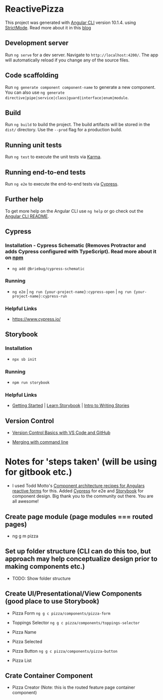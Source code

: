 # ReactivePizza

This project was generated with [Angular CLI](https://github.com/angular/angular-cli) version 10.1.4. using [StrictMode](https://angular.io/guide/strict-mode). Read more about it in this [blog](https://blog.angular.io/angular-cli-strict-mode-c94ba5965f63)

## Development server

Run `ng serve` for a dev server. Navigate to `http://localhost:4200/`. The app will automatically reload if you change any of the source files.

## Code scaffolding

Run `ng generate component component-name` to generate a new component. You can also use `ng generate directive|pipe|service|class|guard|interface|enum|module`.

## Build

Run `ng build` to build the project. The build artifacts will be stored in the `dist/` directory. Use the `--prod` flag for a production build.

## Running unit tests

Run `ng test` to execute the unit tests via [Karma](https://karma-runner.github.io).

## Running end-to-end tests

Run `ng e2e` to execute the end-to-end tests via [Cypress](https://www.cypress.io/).

## Further help

To get more help on the Angular CLI use `ng help` or go check out the [Angular CLI README](https://github.com/angular/angular-cli/blob/master/README.md).

## Cypress

### Installation - Cypress Schematic (Removes Protractor and adds Cypress configured with TypeScript). Read more about it on [npm](https://www.npmjs.com/package/@briebug/cypress-schematic)

- `ng add @briebug/cypress-schematic`

### Running

- `ng e2e` | `ng run {your-project-name}:cypress-open` | `ng run {your-project-name}:cypress-run`

### Helpful Links

- https://www.cypress.io/

## Storybook

### Installation

- `npx sb init`

### Running

- `npm run storybook`

### Helpful Links

- [Getting Started](https://storybook.js.org/docs/angular/get-started/install) | [Learn Storybook](https://www.learnstorybook.com/) | [Intro to Writing Stories](https://storybook.js.org/docs/angular/writing-stories/introduction)

## Version Control

- [Version Control Basics with VS Code and GitHub](https://medium.com/@brygrill/version-control-basics-with-github-and-vs-code-1c1906cadd33#:~:text=When%20you%20open%20a%20project,left%20corner%20of%20your%20window.&text=If%20you%20click%20on,branches%20that%20you%20can%20checkout)

- [Merging with command line](https://stackoverflow.com/questions/20101994/git-pull-from-master-into-the-development-branch)

# Notes for 'steps taken' (will be using for gitbook etc.)

- I used Todd Motto's [Component architecture recipes for Angulars reactive forms](https://ultimatecourses.com/blog/component-architecture-reactive-forms-angular) for this. Added [Cypress](https://www.cypress.io/) for e2e and [Storybook](https://storybook.js.org/docs/angular/get-started/introduction) for component design. Big thank you to the community out there. You are all awesome!

## Create page module (page modules === routed pages)

- ng g m pizza

## Set up folder structure (CLI can do this too, but approach may help conceptualize design prior to making components etc.)

- TODO: Show folder structure

## Create UI/Presentational/View Components (good place to use Storybook)

- Pizza Form `ng g c pizza/components/pizza-form`

- Toppings Selector `ng g c pizza/components/toppings-selector`

- Pizza Name

- Pizza Selected

- Pizza Button `ng g c pizza/components/pizza-button`

- Pizza List

## Crate Container Component

- Pizza Creator (Note: this is the routed feature page container component)
